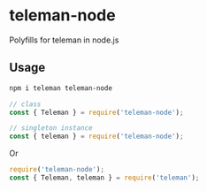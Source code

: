 # teleman-node
Polyfills for teleman in node.js

## Usage
```sh
npm i teleman teleman-node
```

```js
// class
const { Teleman } = require('teleman-node');

// singleton instance
const { teleman } = require('teleman-node');
```

Or

```js
require('teleman-node');
const { Teleman, teleman } = require('teleman');
```
